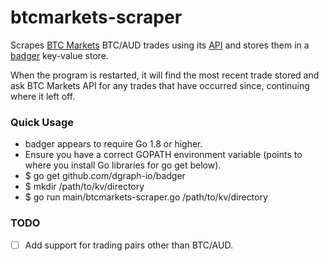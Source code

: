 # btcmarkets-scraper
Scrapes [BTC Markets](https://btcmarkets.net) BTC/AUD trades using its
[API](https://github.com/BTCMarkets/API) and stores them in a
[badger](https://github.com/dgraph-io/badger) key-value store.

When the program is restarted, it will find the most recent trade stored and ask
BTC Markets API for any trades that have occurred since, continuing where it
left off.

### Quick Usage

- badger appears to require Go 1.8 or higher.
- Ensure you have a correct GOPATH environment variable (points to where you install Go libraries for go get below).
- $ go get github.com/dgraph-io/badger
- $ mkdir /path/to/kv/directory
- $ go run main/btcmarkets-scraper.go /path/to/kv/directory



### TODO

- [ ] Add support for trading pairs other than BTC/AUD.
